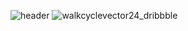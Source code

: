 <!-- [![Hits](https://hits.seeyoufarm.com/api/count/incr/badge.svg?url=https%3A%2F%2Fgithub.com%2FYaerhee%2Fyaerhee&count_bg=%23C3A2D5&title_bg=%23945D9C&icon=&icon_color=%23E7E7E7&title=Yaerhee%27s+visitors&edge_flat=false)](https://hits.seeyoufarm.com) -->
<!-- [![solved.ac 프로필](http://mazassumnida.wtf/api/mini/generate_badge?boj=yaerhee)](https://solved.ac/yaerhee) -->
![header](https://capsule-render.vercel.app/api?type=waving&color=gradient&section=header&height=270&section=header&text=Yaerhee%20Lee&fontSize=90&fontAlignY=45&desc=an%20enthusiastic%20newbie%20developer&descSize=20&animation=fadeIn)
![walkcyclevector24_dribbble](https://user-images.githubusercontent.com/67736825/191051389-50cc57ef-4d9d-40bb-aaf5-ac714f2ab64d.gif)
<!-- <img src="https://user-images.githubusercontent.com/67736825/191051389-50cc57ef-4d9d-40bb-aaf5-ac714f2ab64d.gif" width="30%" height="30%"> -->
